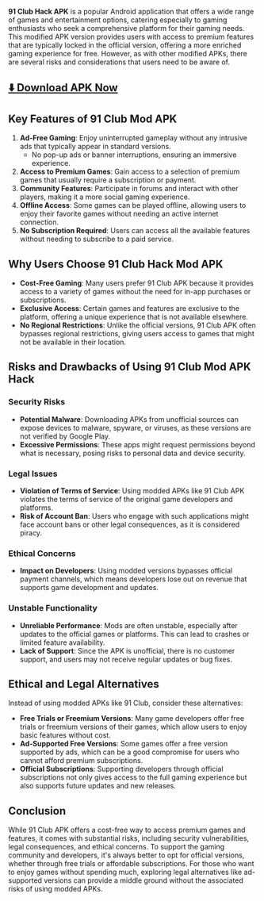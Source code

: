 **91 Club Hack APK** is a popular Android application that offers a wide range of games and entertainment options, catering especially to gaming enthusiasts who seek a comprehensive platform for their gaming needs. This modified APK version provides users with access to premium features that are typically locked in the official version, offering a more enriched gaming experience for free. However, as with other modified APKs, there are several risks and considerations that users need to be aware of.

## [⬇️ Download APK Now](https://rpy.club/lm/yF5iLbZB2p)

## Key Features of 91 Club Mod APK

1. **Ad-Free Gaming**: Enjoy uninterrupted gameplay without any intrusive ads that typically appear in standard versions.
   - No pop-up ads or banner interruptions, ensuring an immersive experience.
2. **Access to Premium Games**: Gain access to a selection of premium games that usually require a subscription or payment.
3. **Community Features**: Participate in forums and interact with other players, making it a more social gaming experience.
4. **Offline Access**: Some games can be played offline, allowing users to enjoy their favorite games without needing an active internet connection.
5. **No Subscription Required**: Users can access all the available features without needing to subscribe to a paid service.

## Why Users Choose 91 Club Hack Mod APK

- **Cost-Free Gaming**: Many users prefer 91 Club APK because it provides access to a variety of games without the need for in-app purchases or subscriptions.
- **Exclusive Access**: Certain games and features are exclusive to the platform, offering a unique experience that is not available elsewhere.
- **No Regional Restrictions**: Unlike the official versions, 91 Club APK often bypasses regional restrictions, giving users access to games that might not be available in their location.

## Risks and Drawbacks of Using 91 Club Mod APK Hack

### Security Risks

- **Potential Malware**: Downloading APKs from unofficial sources can expose devices to malware, spyware, or viruses, as these versions are not verified by Google Play.
- **Excessive Permissions**: These apps might request permissions beyond what is necessary, posing risks to personal data and device security.

### Legal Issues

- **Violation of Terms of Service**: Using modded APKs like 91 Club APK violates the terms of service of the original game developers and platforms.
- **Risk of Account Ban**: Users who engage with such applications might face account bans or other legal consequences, as it is considered piracy.

### Ethical Concerns

- **Impact on Developers**: Using modded versions bypasses official payment channels, which means developers lose out on revenue that supports game development and updates.

### Unstable Functionality

- **Unreliable Performance**: Mods are often unstable, especially after updates to the official games or platforms. This can lead to crashes or limited feature availability.
- **Lack of Support**: Since the APK is unofficial, there is no customer support, and users may not receive regular updates or bug fixes.

## Ethical and Legal Alternatives

Instead of using modded APKs like 91 Club, consider these alternatives:

- **Free Trials or Freemium Versions**: Many game developers offer free trials or freemium versions of their games, which allow users to enjoy basic features without cost.
- **Ad-Supported Free Versions**: Some games offer a free version supported by ads, which can be a good compromise for users who cannot afford premium subscriptions.
- **Official Subscriptions**: Supporting developers through official subscriptions not only gives access to the full gaming experience but also supports future updates and new releases.

## Conclusion

While 91 Club APK offers a cost-free way to access premium games and features, it comes with substantial risks, including security vulnerabilities, legal consequences, and ethical concerns. To support the gaming community and developers, it's always better to opt for official versions, whether through free trials or affordable subscriptions. For those who want to enjoy games without spending much, exploring legal alternatives like ad-supported versions can provide a middle ground without the associated risks of using modded APKs.
